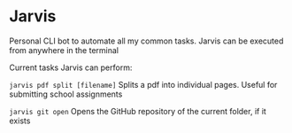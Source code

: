 # Jarvis
Personal CLI bot to automate all my common tasks. Jarvis can be executed from anywhere in the terminal

Current tasks Jarvis can perform:

`jarvis pdf split [filename]`
Splits a pdf into individual pages. Useful for submitting school assignments

`jarvis git open`
Opens the GitHub repository of the current folder, if it exists
